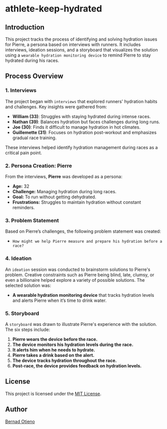 # athlete-keep-hydrated
## Introduction

This project tracks the process of identifying and solving hydration issues for Pierre, a persona based on interviews with runners. It includes interviews, ideation sessions, and a storyboard that visualizes the solution using a `wearable hydration monitoring device` to remind Pierre to stay hydrated during his races.

## Process Overview
### 1. Interviews

The project began with `interviews` that explored runners' hydration habits and challenges. Key insights were gathered from:

* **William (33)**: Struggles with staying hydrated during intense races.
* **Nathan (39)**: Balances hydration but faces challenges during long runs.
* **Joe (30)**: Finds it difficult to manage hydration in hot climates.
* **Guillemette (31)**: Focuses on hydration post-workout and emphasizes gradual race training.

These interviews helped identify hydration management during races as a critical pain point.

### 2. Persona Creation: Pierre

From the interviews, **Pierre** was developed as a persona:

* **Age:** 32
* **Challenge:** Managing hydration during long races.
* **Goal:** To run without getting dehydrated.
* **Frustrations:** Struggles to maintain hydration without constant reminders.

### 3. Problem Statement
Based on Pierre’s challenges, the following problem statement was created:

* `How might we help Pierre measure and prepare his hydration before a race?`

### 4. Ideation
An `ideation` session was conducted to brainstorm solutions to Pierre's problem. Creative constraints such as Pierre being blind, late, clumsy, or even a billionaire helped explore a variety of possible solutions. The selected solution was:

* **A wearable hydration monitoring device** that tracks hydration levels and alerts Pierre when it’s time to drink water.

### 5. Storyboard
A `storyboard` was drawn to illustrate Pierre's experience with the solution. The six steps include:

1. **Pierre wears the device before the race.**
2. **The device monitors his hydration levels during the race.**
3. **It alerts him when he needs to hydrate.**
4. **Pierre takes a drink based on the alert.**
5. **The device tracks hydration throughout the race.**
6. **Post-race, the device provides feedback on hydration levels.**

## License
This project is licensed under the [MIT License](LICENSE).

## Author

[Bernad Otieno](https://github.com/bernotieno)